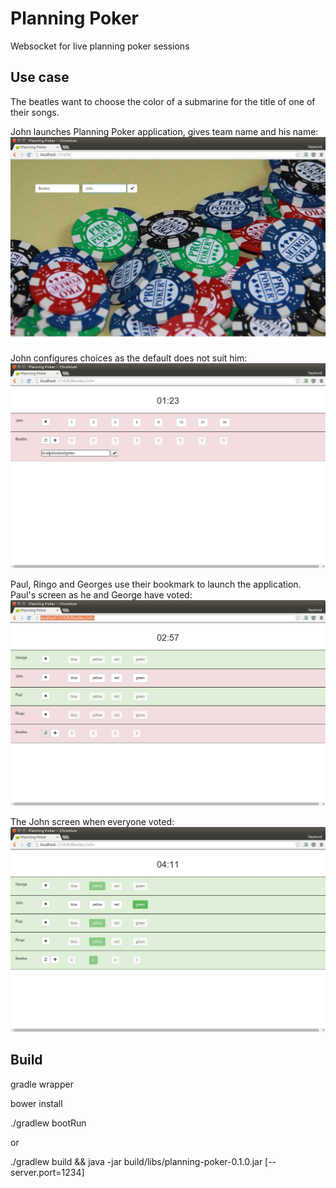 # Planning Poker
Websocket for live planning poker sessions
## Use case
The beatles want to choose the color of a submarine for the title of one of their songs.

John launches Planning Poker application, gives team name and his name:
![Home](doc/home.jpg)

John configures choices as the default does not suit him:
![Config](doc/config.jpg)

Paul, Ringo and Georges use their bookmark to launch the application. Paul's screen as he and George have voted:
![Vote](doc/vote.jpg)

The John screen when everyone voted:
![Final](doc/final.jpg)
## Build
gradle wrapper

bower install

./gradlew bootRun

or

./gradlew build && java -jar build/libs/planning-poker-0.1.0.jar [--server.port=1234]